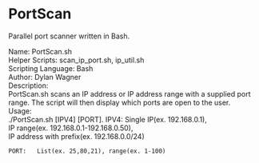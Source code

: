 # PortScan
Parallel port scanner written in Bash.

Name: PortScan.sh  
Helper Scripts: scan_ip_port.sh, ip_util.sh   
Scripting Language: Bash  
Author: Dylan Wagner   
Description:   
	PortScan.sh scans an IP address or IP address range with a supplied port range. The script will then display which ports are open to the user.  
Usage:   
./PortScan.sh [IPV4] [PORT]. 
	IPV4: 	Single IP(ex. 192.168.0.1),   
		IP range(ex. 192.168.0.1-192.168.0.50),   
		IP address with prefix(ex. 192.168.0.0/24)  
	  
	PORT: 	List(ex. 25,80,21), range(ex. 1-100)  


